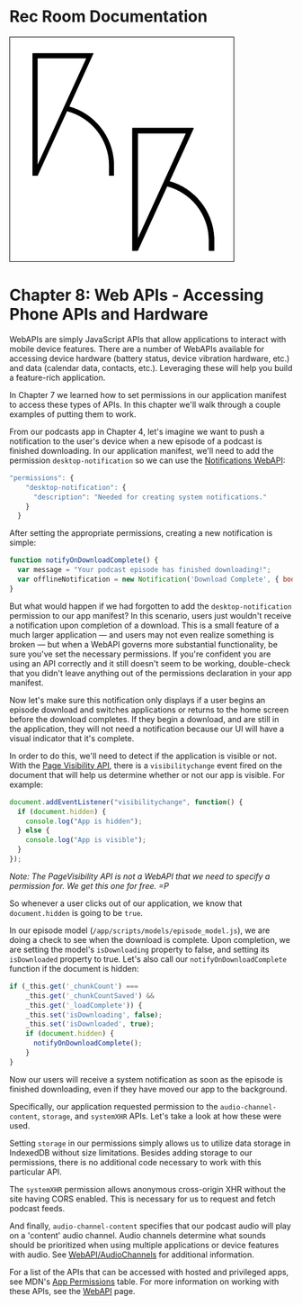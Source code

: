 # Rec Room Documentation

![Rec Room logo](images/recroom-logo.jpg?raw=true)


# Chapter 8: Web APIs - Accessing Phone APIs and Hardware

WebAPIs are simply JavaScript APIs that allow applications to interact with mobile device features. There are a number of WebAPIs available for accessing device hardware (battery status, device vibration hardware, etc.) and data (calendar data, contacts, etc.). Leveraging these will help you build a feature-rich application.

In Chapter 7 we learned how to set permissions in our application manifest to access these types of APIs. In this chapter we'll walk through a couple examples of putting them to work.

From our podcasts app in Chapter 4, let's imagine we want to push a notification to the user's device when a new episode of a podcast is finished downloading. In our application manifest, we'll need to add the permission `desktop-notification` so we can use the [Notifications WebAPI](https://developer.mozilla.org/en-US/docs/Web/API/Notification/Using_Web_Notifications):

```javascript
"permissions": {
    "desktop-notification": {
      "description": "Needed for creating system notifications."
    }
  }
````

After setting the appropriate permissions, creating a new notification is simple:

```javascript
function notifyOnDownloadComplete() {
  var message = "Your podcast episode has finished downloading!";
  var offlineNotification = new Notification('Download Complete', { body: message });
}
````

But what would happen if we had forgotten to add the `desktop-notification` permission to our app manifest? In this scenario, users just wouldn't receive a notification upon completion of a download. This is a small feature of a much larger application &mdash; and users may not even realize something is broken &mdash; but when a WebAPI governs more substantial functionality, be sure you've set the necessary permissions. If you're confident you are using an API correctly and it still doesn't seem to be working, double-check that you didn't leave anything out of the permissions declaration in your app manifest.

Now let's make sure this notification only displays if a user begins an episode download and switches applications or returns to the home screen before the download completes. If they begin a download, and are still in the application, they will not need a notification because our UI will have a visual indicator that it's complete.

In order to do this, we'll need to detect if the application is visible or not. With the [Page Visibility API](https://developer.mozilla.org/en-US/docs/Web/Guide/User_experience/Using_the_Page_Visibility_API), there is a `visibilitychange` event fired on the document that will help us determine whether or not our app is visible. For example:

```javascript
document.addEventListener("visibilitychange", function() {
  if (document.hidden) {
    console.log("App is hidden");
  } else {
    console.log("App is visible");
  } 
});
````

*Note: The PageVisibility API is not a WebAPI that we need to specify a permission for. We get this one for free. =P*

So whenever a user clicks out of our application, we know that `document.hidden` is going to be `true`.

In our episode model (`/app/scripts/models/episode_model.js`), we are doing a check to see when the download is complete. Upon completion, we are setting the model's `isDownloading` property to false, and setting its `isDownloaded` property to true. Let's also call our `notifyOnDownloadComplete` function if the document is hidden:

```javascript
if (_this.get('_chunkCount') ===
    _this.get('_chunkCountSaved') &&
    _this.get('_loadComplete')) {
    _this.set('isDownloading', false);
    _this.set('isDownloaded', true);
    if (document.hidden) {
      notifyOnDownloadComplete();
    }
}
````

Now our users will receive a system notification as soon as the episode is finished downloading, even if they have moved our app to the background.


Specifically, our application requested permission to the `audio-channel-content`, `storage`, and `systemXHR` APIs. Let's take a look at how these were used.

Setting `storage` in our permissions simply allows us to utilize data storage in IndexedDB without size limitations. Besides adding storage to our permissions, there is no additional code necessary to work with this particular API.

The `systemXHR` permission allows anonymous cross-origin XHR without the site having CORS enabled. This is necessary for us to request and fetch podcast feeds.

And finally, `audio-channel-content` specifies that our podcast audio will play on a 'content' audio channel. Audio channels determine what sounds should be prioritized when using multiple applications or device features with audio. See [WebAPI/AudioChannels](https://wiki.mozilla.org/WebAPI/AudioChannels) for additional information.

For a list of the APIs that can be accessed with hosted and privileged apps, see MDN's [App Permissions](https://developer.mozilla.org/en-US/Apps/Build/App_permissions) table.  For more information on working with these APIs, see the [WebAPI](https://developer.mozilla.org/en-US/docs/WebAPI) page.

